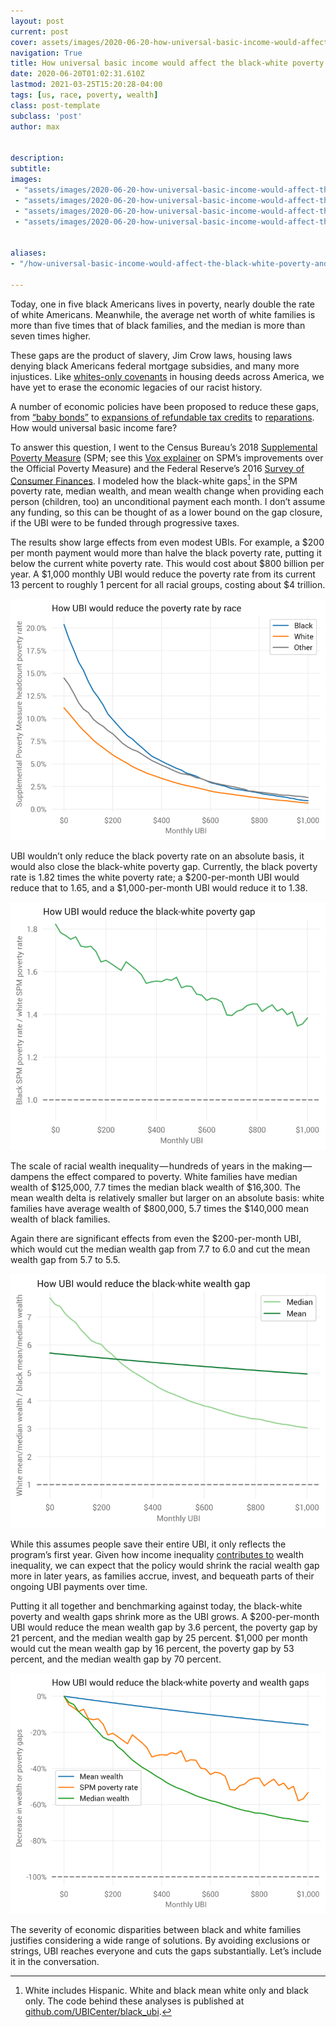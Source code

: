 ```yaml
---
layout: post
current: post
cover: assets/images/2020-06-20-how-universal-basic-income-would-affect-the-blackwhite-poverty-and-wealth-gaps-3.jpg 
navigation: True
title: How universal basic income would affect the black-white poverty and wealth gaps
date: 2020-06-20T01:02:31.610Z
lastmod: 2021-03-25T15:20:28-04:00
tags: [us, race, poverty, wealth]
class: post-template
subclass: 'post'
author: max


description: 
subtitle: 
images:
 - "assets/images/2020-06-20-how-universal-basic-income-would-affect-the-blackwhite-poverty-and-wealth-gaps-0.jpg"
 - "assets/images/2020-06-20-how-universal-basic-income-would-affect-the-blackwhite-poverty-and-wealth-gaps-1.jpg"
 - "assets/images/2020-06-20-how-universal-basic-income-would-affect-the-blackwhite-poverty-and-wealth-gaps-2.jpg"
 - "assets/images/2020-06-20-how-universal-basic-income-would-affect-the-blackwhite-poverty-and-wealth-gaps-3.jpg"


aliases:
- "/how-universal-basic-income-would-affect-the-black-white-poverty-and-wealth-gaps-452e2af1497b"

---
```


Today, one in five black Americans lives in poverty, nearly double the rate of white Americans. Meanwhile, the average net worth of white families is more than five times that of black families, and the median is more than seven times higher.

These gaps are the product of slavery, Jim Crow laws, housing laws denying black Americans federal mortgage subsidies, and many more injustices. Like [whites-only covenants](https://www.cnn.com/2020/02/15/us/racist-deeds-covenants/index.html) in housing deeds across America, we have yet to erase the economic legacies of our racist history.

A number of economic policies have been proposed to reduce these gaps, from [“baby bonds”](https://static1.squarespace.com/static/5743308460b5e922a25a6dc7/t/5c4339f67ba7fc4a9add58f9/1547909624486/Zewde-Baby-Bonds-WP-10-30-18.pdf) to [expansions of refundable tax credits](https://www.cbpp.org/research/federal-tax/working-families-tax-relief-act-would-raise-incomes-of-46-million-households) to [reparations](https://www.brookings.edu/blog/up-front/2020/06/15/black-reparations-and-the-racial-wealth-gap/). How would universal basic income fare?

To answer this question, I went to the Census Bureau’s 2018 [Supplemental Poverty Measure](https://www.census.gov/topics/income-poverty/supplemental-poverty-measure.html) (SPM; see this [Vox explainer](https://www.vox.com/2015/9/16/9337041/supplemental-poverty-measure) on SPM’s improvements over the Official Poverty Measure) and the Federal Reserve’s 2016 [Survey of Consumer Finances](https://www.federalreserve.gov/econres/scfindex.htm). I modeled how the black-white gaps[^gaps] in the SPM poverty rate, median wealth, and mean wealth change when providing each person (children, too) an unconditional payment each month. I don’t assume any funding, so this can be thought of as a lower bound on the gap closure, if the UBI were to be funded through progressive taxes.

The results show large effects from even modest UBIs. For example, a $200 per month payment would more than halve the black poverty rate, putting it below the current white poverty rate. This would cost about $800 billion per year. A $1,000 monthly UBI would reduce the poverty rate from its current 13 percent to roughly 1 percent for all racial groups, costing about $4 trillion.

![](assets/images/2020-06-20-how-universal-basic-income-would-affect-the-blackwhite-poverty-and-wealth-gaps-0.jpg#layoutTextWidth)

UBI wouldn’t only reduce the black poverty rate on an absolute basis, it would also close the black-white poverty gap. Currently, the black poverty rate is 1.82 times the white poverty rate; a $200-per-month UBI would reduce that to 1.65, and a $1,000-per-month UBI would reduce it to 1.38.

![](assets/images/2020-06-20-how-universal-basic-income-would-affect-the-blackwhite-poverty-and-wealth-gaps-1.jpg#layoutTextWidth)

The scale of racial wealth inequality — hundreds of years in the making — dampens the effect compared to poverty. White families have median wealth of $125,000, 7.7 times the median black wealth of $16,300. The mean wealth delta is relatively smaller but larger on an absolute basis: white families have average wealth of $800,000, 5.7 times the $140,000 mean wealth of black families.

Again there are significant effects from even the $200-per-month UBI, which would cut the median wealth gap from 7.7 to 6.0 and cut the mean wealth gap from 5.7 to 5.5.

![](assets/images/2020-06-20-how-universal-basic-income-would-affect-the-blackwhite-poverty-and-wealth-gaps-2.jpg#layoutTextWidth)

While this assumes people save their entire UBI, it only reflects the program’s first year. Given how income inequality [contributes to](https://www.bloomberg.com/news/articles/2019-03-21/how-income-inequality-feeds-the-racial-wealth-gap) wealth inequality, we can expect that the policy would shrink the racial wealth gap more in later years, as families accrue, invest, and bequeath parts of their ongoing UBI payments over time.

Putting it all together and benchmarking against today, the black-white poverty and wealth gaps shrink more as the UBI grows. A $200-per-month UBI would reduce the mean wealth gap by 3.6 percent, the poverty gap by 21 percent, and the median wealth gap by 25 percent. $1,000 per month would cut the mean wealth gap by 16 percent, the poverty gap by 53 percent, and the median wealth gap by 70 percent.

![](assets/images/2020-06-20-how-universal-basic-income-would-affect-the-blackwhite-poverty-and-wealth-gaps-3.jpg#layoutTextWidth)

The severity of economic disparities between black and white families justifies considering a wide range of solutions. By avoiding exclusions or strings, UBI reaches everyone and cuts the gaps substantially. Let’s include it in the conversation.

[^gaps]: White includes Hispanic. White and black mean white only and black only. The code behind these analyses is published at [github.com/UBICenter/black_ubi](https://github.com/UBICenter/black_ubi).
